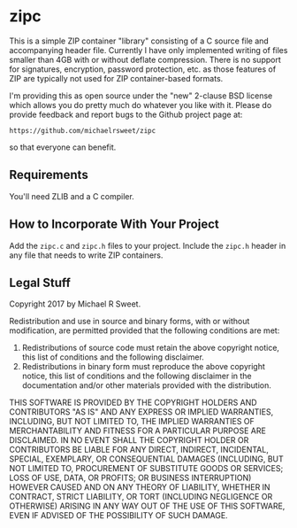 # zipc

This is a simple ZIP container "library" consisting of a C source file and
accompanying header file.  Currently I have only implemented writing of files
smaller than 4GB with or without deflate compression.  There is no support for
signatures, encryption, password protection, etc. as those features of ZIP are
typically not used for ZIP container-based formats.

I'm providing this as open source under the "new" 2-clause BSD license which
allows you do pretty much do whatever you like with it.  Please do provide
feedback and report bugs to the Github project page at:

    https://github.com/michaelrsweet/zipc

so that everyone can benefit.


## Requirements

You'll need ZLIB and a C compiler.


## How to Incorporate With Your Project

Add the `zipc.c` and `zipc.h` files to your project.  Include the `zipc.h`
header in any file that needs to write ZIP containers.


## Legal Stuff

Copyright 2017 by Michael R Sweet.

Redistribution and use in source and binary forms, with or without
modification, are permitted provided that the following conditions are met:

1. Redistributions of source code must retain the above copyright notice,
   this list of conditions and the following disclaimer.
2. Redistributions in binary form must reproduce the above copyright notice,
   this list of conditions and the following disclaimer in the documentation
   and/or other materials provided with the distribution.

THIS SOFTWARE IS PROVIDED BY THE COPYRIGHT HOLDERS AND CONTRIBUTORS "AS IS"
AND ANY EXPRESS OR IMPLIED WARRANTIES, INCLUDING, BUT NOT LIMITED TO, THE
IMPLIED WARRANTIES OF MERCHANTABILITY AND FITNESS FOR A PARTICULAR PURPOSE
ARE DISCLAIMED. IN NO EVENT SHALL THE COPYRIGHT HOLDER OR CONTRIBUTORS BE
LIABLE FOR ANY DIRECT, INDIRECT, INCIDENTAL, SPECIAL, EXEMPLARY, OR
CONSEQUENTIAL DAMAGES (INCLUDING, BUT NOT LIMITED TO, PROCUREMENT OF
SUBSTITUTE GOODS OR SERVICES; LOSS OF USE, DATA, OR PROFITS; OR BUSINESS
INTERRUPTION) HOWEVER CAUSED AND ON ANY THEORY OF LIABILITY, WHETHER IN
CONTRACT, STRICT LIABILITY, OR TORT (INCLUDING NEGLIGENCE OR OTHERWISE)
ARISING IN ANY WAY OUT OF THE USE OF THIS SOFTWARE, EVEN IF ADVISED OF THE
POSSIBILITY OF SUCH DAMAGE.
